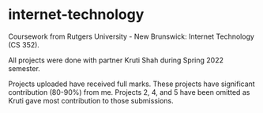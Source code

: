 # internet-technology
Coursework from Rutgers University - New Brunswick: Internet Technology (CS 352).

All projects were done with partner Kruti Shah during Spring 2022 semester. 

Projects uploaded have received full marks. These projects have significant contribution (80-90%) from me. Projects 2, 4, and 5 have been omitted as Kruti gave most contribution to those submissions.

